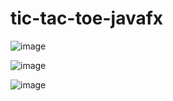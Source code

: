 # tic-tac-toe-javafx

![image](https://github.com/shamil-t/tic-tac-toe-javafx/assets/67453312/f7c2889b-8750-49cf-a8b2-92bc374d9305)

![image](https://github.com/shamil-t/tic-tac-toe-javafx/assets/67453312/197f777f-723e-4e28-8569-0402cd18fec3)

![image](https://github.com/shamil-t/tic-tac-toe-javafx/assets/67453312/346fa377-0fa3-4e2c-8420-0957dcf09268)


